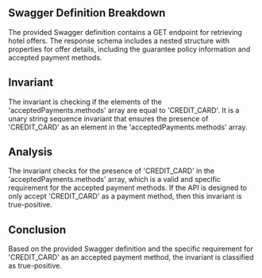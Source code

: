 ## Swagger Definition Breakdown
The provided Swagger definition contains a GET endpoint for retrieving hotel offers. The response schema includes a nested structure with properties for offer details, including the guarantee policy information and accepted payment methods.

## Invariant
The invariant is checking if the elements of the 'acceptedPayments.methods' array are equal to 'CREDIT_CARD'. It is a unary string sequence invariant that ensures the presence of 'CREDIT_CARD' as an element in the 'acceptedPayments.methods' array.

## Analysis
The invariant checks for the presence of 'CREDIT_CARD' in the 'acceptedPayments.methods' array, which is a valid and specific requirement for the accepted payment methods. If the API is designed to only accept 'CREDIT_CARD' as a payment method, then this invariant is true-positive.

## Conclusion
Based on the provided Swagger definition and the specific requirement for 'CREDIT_CARD' as an accepted payment method, the invariant is classified as true-positive.
